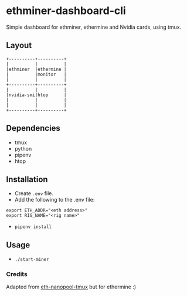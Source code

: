 # ethminer-dashboard-cli

Simple dashboard for ethminer, ethermine and Nvidia cards, using tmux.

## Layout

```
+----------+----------+
|          |          |
|ethminer  |ethermine |
|          |monitor   |
|          |          |
+----------+----------+
|          |          |
|nvidia-smi|htop      |
|          |          |
|          |          |
+----------+----------+
```

## Dependencies
* tmux
* python
* pipenv
* htop

## Installation

* Create ```.env``` file. 
* Add the following to the .env file: 
```
export ETH_ADDR="<eth address>"
export RIG_NAME="<rig name>"
 ```
* ```pipenv install```

## Usage

* ```./start-miner```

### Credits
Adapted from [eth-nanopool-tmux](https://github.com/gsora/eth-nanopool-tmux) but for ethermine :)
